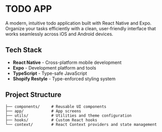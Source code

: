 # TODO APP

A modern, intuitive todo application built with React Native and Expo. Organize your tasks efficiently with a clean, user-friendly interface that works seamlessly across iOS and Android devices.

## Tech Stack

- **React Native** - Cross-platform mobile development
- **Expo** - Development platform and tools
- **TypeScript** - Type-safe JavaScript
- **Shopify Restyle** - Type-enforced styling system


## Project Structure

```
├── components/     # Reusable UI components
├── app/            # App screens
├── utils/          # Utilities and theme configuration
├── hooks/          # Custom React hooks
└── context/        # React Context providers and state management
```